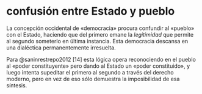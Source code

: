 # confusión entre Estado y pueblo
La concepción occidental de «democracia» procura confundir al «pueblo» con el Estado, haciendo que del primero emane la *legitimidad* que permite al segundo someterlo en última instancia. Esta democracia descansa en una dialéctica permanentemente irresuelta.

Para @saninrestrepo2012 [14] esta lógica opera reconociendo en el pueblo al «poder constituyente» pero dando al Estado un «poder constituido», y luego intenta supeditar el primero al segundo a través del derecho moderno, pero en vez de eso sólo demuestra la imposibilidad de esa síntesis.
